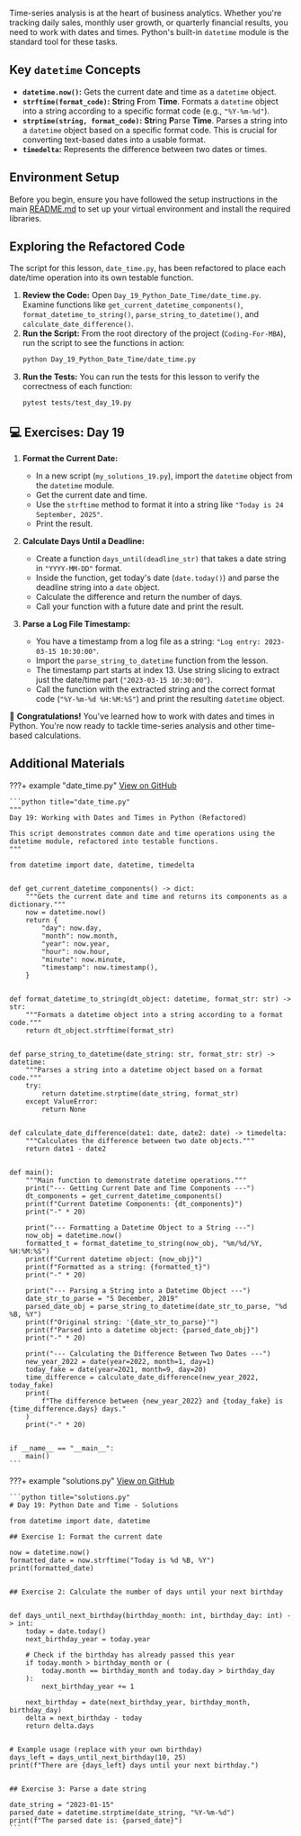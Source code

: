 Time-series analysis is at the heart of business analytics. Whether you're tracking daily sales, monthly user growth, or quarterly financial results, you need to work with dates and times. Python's built-in `datetime` module is the standard tool for these tasks.

## Key `datetime` Concepts

- **`datetime.now()`:** Gets the current date and time as a `datetime` object.
- **`strftime(format_code)`:** **Str**ing **F**rom **Time**. Formats a `datetime` object into a string according to a specific format code (e.g., `"%Y-%m-%d"`).
- **`strptime(string, format_code)`:** **Str**ing **P**arse **Time**. Parses a string into a `datetime` object based on a specific format code. This is crucial for converting text-based dates into a usable format.
- **`timedelta`:** Represents the difference between two dates or times.

## Environment Setup

Before you begin, ensure you have followed the setup instructions in the main [README.md](https://github.com/saint2706/Coding-For-MBA/blob/main/README.md) to set up your virtual environment and install the required libraries.

## Exploring the Refactored Code

The script for this lesson, `date_time.py`, has been refactored to place each date/time operation into its own testable function.

1. **Review the Code:** Open `Day_19_Python_Date_Time/date_time.py`. Examine functions like `get_current_datetime_components()`, `format_datetime_to_string()`, `parse_string_to_datetime()`, and `calculate_date_difference()`.
1. **Run the Script:** From the root directory of the project (`Coding-For-MBA`), run the script to see the functions in action:
   ```bash
   python Day_19_Python_Date_Time/date_time.py
   ```
1. **Run the Tests:** You can run the tests for this lesson to verify the correctness of each function:
   ```bash
   pytest tests/test_day_19.py
   ```

## 💻 Exercises: Day 19

1. **Format the Current Date:**

   - In a new script (`my_solutions_19.py`), import the `datetime` object from the `datetime` module.
   - Get the current date and time.
   - Use the `strftime` method to format it into a string like `"Today is 24 September, 2025"`.
   - Print the result.

1. **Calculate Days Until a Deadline:**

   - Create a function `days_until(deadline_str)` that takes a date string in `"YYYY-MM-DD"` format.
   - Inside the function, get today's date (`date.today()`) and parse the deadline string into a `date` object.
   - Calculate the difference and return the number of days.
   - Call your function with a future date and print the result.

1. **Parse a Log File Timestamp:**

   - You have a timestamp from a log file as a string: `"Log entry: 2023-03-15 10:30:00"`.
   - Import the `parse_string_to_datetime` function from the lesson.
   - The timestamp part starts at index 13. Use string slicing to extract just the date/time part (`"2023-03-15 10:30:00"`).
   - Call the function with the extracted string and the correct format code (`"%Y-%m-%d %H:%M:%S"`) and print the resulting `datetime` object.

🎉 **Congratulations!** You've learned how to work with dates and times in Python. You're now ready to tackle time-series analysis and other time-based calculations.

## Additional Materials

???+ example "date_time.py"
[View on GitHub](https://github.com/saint2706/Coding-For-MBA/blob/main/Day_19_Python_Date_Time/date_time.py)

````
```python title="date_time.py"
"""
Day 19: Working with Dates and Times in Python (Refactored)

This script demonstrates common date and time operations using the
datetime module, refactored into testable functions.
"""

from datetime import date, datetime, timedelta


def get_current_datetime_components() -> dict:
    """Gets the current date and time and returns its components as a dictionary."""
    now = datetime.now()
    return {
        "day": now.day,
        "month": now.month,
        "year": now.year,
        "hour": now.hour,
        "minute": now.minute,
        "timestamp": now.timestamp(),
    }


def format_datetime_to_string(dt_object: datetime, format_str: str) -> str:
    """Formats a datetime object into a string according to a format code."""
    return dt_object.strftime(format_str)


def parse_string_to_datetime(date_string: str, format_str: str) -> datetime:
    """Parses a string into a datetime object based on a format code."""
    try:
        return datetime.strptime(date_string, format_str)
    except ValueError:
        return None


def calculate_date_difference(date1: date, date2: date) -> timedelta:
    """Calculates the difference between two date objects."""
    return date1 - date2


def main():
    """Main function to demonstrate datetime operations."""
    print("--- Getting Current Date and Time Components ---")
    dt_components = get_current_datetime_components()
    print(f"Current Datetime Components: {dt_components}")
    print("-" * 20)

    print("--- Formatting a Datetime Object to a String ---")
    now_obj = datetime.now()
    formatted_t = format_datetime_to_string(now_obj, "%m/%d/%Y, %H:%M:%S")
    print(f"Current datetime object: {now_obj}")
    print(f"Formatted as a string: {formatted_t}")
    print("-" * 20)

    print("--- Parsing a String into a Datetime Object ---")
    date_str_to_parse = "5 December, 2019"
    parsed_date_obj = parse_string_to_datetime(date_str_to_parse, "%d %B, %Y")
    print(f"Original string: '{date_str_to_parse}'")
    print(f"Parsed into a datetime object: {parsed_date_obj}")
    print("-" * 20)

    print("--- Calculating the Difference Between Two Dates ---")
    new_year_2022 = date(year=2022, month=1, day=1)
    today_fake = date(year=2021, month=9, day=20)
    time_difference = calculate_date_difference(new_year_2022, today_fake)
    print(
        f"The difference between {new_year_2022} and {today_fake} is {time_difference.days} days."
    )
    print("-" * 20)


if __name__ == "__main__":
    main()
```
````

???+ example "solutions.py"
[View on GitHub](https://github.com/saint2706/Coding-For-MBA/blob/main/Day_19_Python_Date_Time/solutions.py)

````
```python title="solutions.py"
# Day 19: Python Date and Time - Solutions

from datetime import date, datetime

## Exercise 1: Format the current date

now = datetime.now()
formatted_date = now.strftime("Today is %d %B, %Y")
print(formatted_date)


## Exercise 2: Calculate the number of days until your next birthday


def days_until_next_birthday(birthday_month: int, birthday_day: int) -> int:
    today = date.today()
    next_birthday_year = today.year

    # Check if the birthday has already passed this year
    if today.month > birthday_month or (
        today.month == birthday_month and today.day > birthday_day
    ):
        next_birthday_year += 1

    next_birthday = date(next_birthday_year, birthday_month, birthday_day)
    delta = next_birthday - today
    return delta.days


# Example usage (replace with your own birthday)
days_left = days_until_next_birthday(10, 25)
print(f"There are {days_left} days until your next birthday.")


## Exercise 3: Parse a date string

date_string = "2023-01-15"
parsed_date = datetime.strptime(date_string, "%Y-%m-%d")
print(f"The parsed date is: {parsed_date}")
```
````

